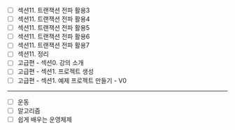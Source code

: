 - [ ] 섹션11. 트랜잭션 전파 활용3
- [ ] 섹션11. 트랜잭션 전파 활용4
- [ ] 섹션11. 트랜잭션 전파 활용5
- [ ] 섹션11. 트랜잭션 전파 활용6
- [ ] 섹션11. 트랜잭션 전파 활용7
- [ ] 섹션11. 정리
- [ ] 고급편 - 섹션0. 강의 소개
- [ ] 고급편 - 섹션1. 프로젝트 생성
- [ ] 고급편 - 섹션1. 예제 프로젝트 만들기 - V0

---

- [ ] 운동
- [ ] 알고리즘
- [ ] 쉽게 배우는 운영체제
